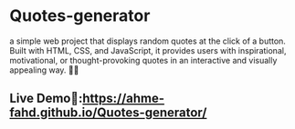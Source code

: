 # Quotes-generator
 a simple web project that displays random quotes at the click of a button. Built with HTML, CSS, and JavaScript, it provides users with inspirational, motivational, or thought-provoking quotes in an interactive and visually appealing way. 🚀💬
## Live Demo🚀:https://ahme-fahd.github.io/Quotes-generator/
